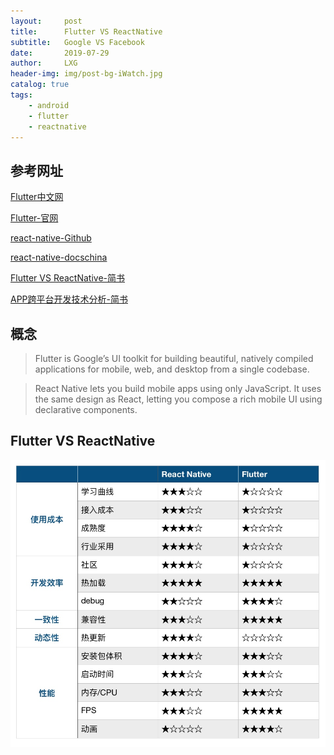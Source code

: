 ```yaml
---
layout:     post
title:      Flutter VS ReactNative
subtitle:   Google VS Facebook
date:       2019-07-29
author:     LXG
header-img: img/post-bg-iWatch.jpg
catalog: true
tags:
    - android
    - flutter
    - reactnative
---
```


## 参考网址

[Flutter中文网](https://flutterchina.club/)

[Flutter-官网](https://flutter.dev/)

[react-native-Github](https://facebook.github.io/react-native/)

[react-native-docschina](https://react.docschina.org/)

[Flutter VS ReactNative-简书](https://www.jianshu.com/p/da80214720eb)

[APP跨平台开发技术分析-简书](https://www.jianshu.com/p/3cd9c3c66b09)

## 概念

> Flutter is Google’s UI toolkit for building beautiful, natively compiled applications for mobile, web, and desktop from a single codebase.

> React Native lets you build mobile apps using only JavaScript. It uses the same design as React, letting you compose a rich mobile UI using declarative components.

## Flutter VS ReactNative

![flutter_vs_react_native](/images/flutter_vs_react_native.jpg)


